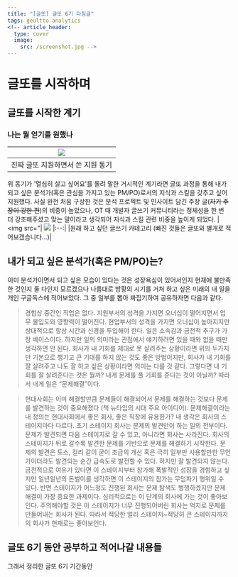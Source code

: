 ```yaml
---
title: "[글또] 글또 6기 다짐글"
tags: geultto analytics
<!-- article_header:
  type: cover
  image:
    src: /screenshot.jpg -->
---
```


# 글또를 시작하며

## 글또를 시작한 계기
### 나는 뭘 얻기를 원했나
| <img src="https://www.dropbox.com/s/ltb9yk8fuc7pczg/%ED%99%94%EB%A9%B4%20%EC%BA%A1%EC%B2%98%202021-07-22%20212237.png?dl=0">
|:--:|
|진짜 글또 지원하면서 쓴 지원 동기|

위 동기가 '열심히 살고 싶어요'를 돌려 말한 거시적인 계기라면 글또 과정을 통해 내가 되고 싶은 분석가(혹은 관심을 가지고 있는 PM/PO)로서의 지식과 스킬을 갖추고 싶어 지원했다.
사실 완전 처음 구상한 것은 분석 프로젝트 및 인사이트 담긴 주장 글(~~자기 주장이 강한 편~~)의 비중이 높았으나, OT 때 개발자 글쓰기 커뮤니티라는 정체성을 한 번 더 강조해주셨고 맞는 말이라고 생각되어 지식과 스킬 관련 비중을 높이게 되었다.
| <img src="| <img src="https://www.dropbox.com/s/0x6llrqyilqcub0/%ED%99%94%EB%A9%B4%20%EC%BA%A1%EC%B2%98%202021-07-22%20215541.png?dl=0">
|:--:|
|원래 하고 싶던 글쓰기 카테고리 (빠진 것들은 글또와 별개로 적어보겠습니다...)|

## 내가 되고 싶은 분석가(혹은 PM/PO)는?
이미 분석가이면서 되고 싶은 모습이 있다는 것은 성장욕심이 있어서인지 현재에 불만족한 것인지 둘 다인지 모르겠으나 나름대로 방황의 시기를 거쳐 하고 싶은 미래의 내 일을 개인 구글독스에 적어보았다. 그 중 일부를 뽑아 짜집기하여 공유하자면 다음과 같다.
> 경험상 중간인 직업은 없다. 지원부서의 성격을 가지면 오너십이 떨어지면서 업무 몰입도와 영향력이 떨어진다. 현업부서의 성격을 가지면 오너십이 높아지지만 상대적으로 항상 시간과 신경을 투입해야 한다.
> 일은 소속감과 금전적 추구가 가장 베이스이다. 하지만 일의 의미라는 관점에서 얘기하려면 있을 때와 없을 때만 생각하면 안 된다. 회사가 내 기회를 제대로 못 살려주는 상황이라면 위의 두가지만 기본으로 챙기고 큰 기대를 하지 않는 것도 좋은 방법이지만, 회사가 내 기회를 잘 살려주고 나도 잘 하고 싶은 상황이라면 의미는 다를 것 같다.
> 그렇다면 내 기회를 잘 살려준다는 것은 뭘까? 내게 문제를 풀 기회를 준다는 것이 아닐까?
> 따라서 내게 일은 “문제해결”이다.

> 현대사회는 이미 해결할만큼 문제들이 해결되어서 문제를 해결하는 것보다 문제를 발견하는 것이 중요해졌다 (책 뉴타입의 시대 주요 아이디어). 문제해결이라는 내 정의는 현대사회에서 좋은 회사, 좋은 직장에 유용한가?
> 내 생각은 회사의 스테이지마다 다르다. 초기 스테이지 회사는 문제의 발견만이 하는 일의 전부이다. 문제가 발견되면 다음 스테이지로 갈 수 있고, 아니라면 회사는 사라진다. 회사의 스테이지가 뒤로 갈수록 발견한 문제를 기반으로 문제를 해결하기 시작한다. 문제의 발견은 토스, 컬리 같이 굳이 조금의 개선 혹은 극히 일부만 사용할만한 무언가이더라도 발견되는 순간 급속도로 발전할 수 있다. 하지만 잘 발견되지 않는다. 금전적으로 여유가 있다면 이 스테이지부터 참가해 폭발적인 성장을 경험하고 싶지만 일년일년의 돈벌이를 생각하면 이 스테이지의 참가는 무덤파기 행위일 수 있다.
> 반면 스테이지가 어느정도 진행된 회사는 문제 탐색도 병행하겠지만 문제해결이 가장 중요한 과제이다. 심리적으로는 이 단계의 회사에 가는 것이 좋아보인다. 주의해야할 것은 이 스테이지가 너무 진행되어버린 회사는 억지로 문제를 만들어내는 회사가 된다. 따라서 적당한 얼리 스테이지~적당히 큰 스테이지까지의 회사가 현재로는 좋아보인다.



## 글또 6기 동안 공부하고 적어나갈 내용들
그래서 정리한 글또 6기 기간동안
